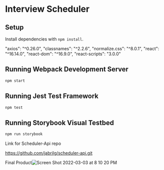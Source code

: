 # Interview Scheduler

## Setup

Install dependencies with `npm install`.

"axios": "^0.26.0",
    "classnames": "^2.2.6",
    "normalize.css": "^8.0.1",
    "react": "^16.14.0",
    "react-dom": "^16.9.0",
    "react-scripts": "3.0.0"

## Running Webpack Development Server

```sh
npm start
```

## Running Jest Test Framework

```sh
npm test
```

## Running Storybook Visual Testbed

```sh
npm run storybook
```

Link for Scheduler-Api repo

https://github.com/jabrilg/scheduler-api.git


Final Product![Screen Shot 2022-03-03 at 8 10 20 PM](https://user-images.githubusercontent.com/93634886/156680787-a6ede3a3-b460-4e36-bf1b-d8d881abc035.png)


